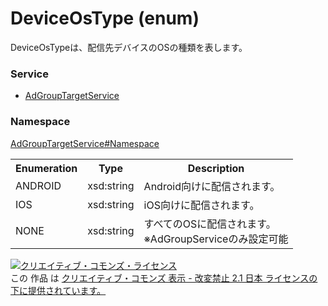 # DeviceOsType (enum)
DeviceOsTypeは、配信先デバイスのOSの種類を表します。

### Service
+ [AdGroupTargetService](../../services/AdGroupTargetService.md)

### Namespace
[AdGroupTargetService#Namespace](../../services/AdGroupTargetService.md#namespace)

<table>
 <tr>
  <th>Enumeration </th>
  <th>Type</th>
  <th>Description</th>
 <tr>
  <td>ANDROID</td>
  <td>xsd:string</td>
  <td>Android向けに配信されます。</td>
 </tr>
 <tr>
  <td>IOS</td>
  <td>xsd:string</td>
  <td>iOS向けに配信されます。</td>
 </tr>
 <tr>
  <td>NONE</td>
  <td>xsd:string</td>
  <td>すべてのOSに配信されます。<br>※AdGroupServiceのみ設定可能</td>
 </tr>
</table>

<a rel="license" href="http://creativecommons.org/licenses/by-nd/2.1/jp/"><img alt="クリエイティブ・コモンズ・ライセンス" style="border-width:0" src="https://i.creativecommons.org/l/by-nd/2.1/jp/88x31.png" /></a><br />この 作品 は <a rel="license" href="http://creativecommons.org/licenses/by-nd/2.1/jp/">クリエイティブ・コモンズ 表示 - 改変禁止 2.1 日本 ライセンスの下に提供されています。</a>
